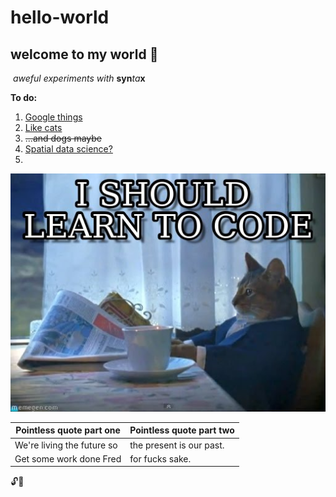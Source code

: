 # hello-world
## welcome to my world :grimacing:
  *aweful experiments with* **syn**_ta_**x**
  
__To do:__

1. [Google things](https://www.google.co.uk)
1. [Like cats](https://www.google.co.uk/search?source=hp&q=cats)
1. ~~...and dogs maybe~~
1. [Spatial data science?](http://r4ds.had.co.nz)
1. 
![cat coding](7tffjb.jpg "thanks google images")
 
 Pointless quote part one | Pointless quote part two
 -------------------------|-------------------------
 We're living the future so | the present is our past.
 Get some work done Fred | for fucks sake.

:unlock::rocket:
